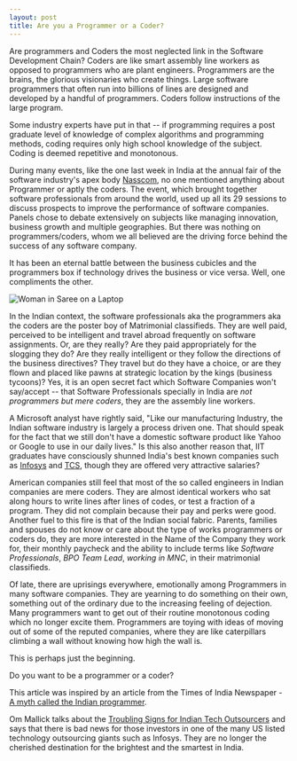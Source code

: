 ```yaml
---
layout: post
title: Are you a Programmer or a Coder?
---
```


Are programmers and Coders the most neglected link in the Software Development Chain? Coders are like smart assembly line workers as opposed to programmers who are plant engineers. Programmers are the brains, the glorious visionaries who create things. Large software programmers that often run into billions of lines are designed and developed by a handful of programmers. Coders follow instructions of the large program.

Some industry experts have put in that -- if programming requires a post graduate level of knowledge of complex algorithms and programming methods, coding requires only high school knowledge of the subject. Coding is deemed repetitive and monotonous.

During many events, like the one last week in India at the annual fair of the software industry's apex body [Nasscom](http://www.nasscom.in/), no one mentioned anything about Programmer or aptly the coders. The event, which brought together software professionals from around the world, used up all its 29 sessions to discuss prospects to improve the performance of software companies. Panels chose to debate extensively on subjects like managing innovation, business growth and multiple geographies. But there was nothing on programmers/coders, whom we all believed are the driving force behind the success of any software company.

It has been an eternal battle between the business cubicles and the programmers box if technology drives the business or vice versa. Well, one compliments the other.

<img class="large-center" src="https://cdn.oinam.com/img/stock/indian-woman-laptop.jpg" alt="Woman in Saree on a Laptop" loading="lazy">

In the Indian context, the software professionals aka the programmers aka the coders are the poster boy of Matrimonial classifieds. They are well paid, perceived to be intelligent and travel abroad frequently on software assignments. Or, are they really? Are they paid appropriately for the slogging they do? Are they really intelligent or they follow the directions of the business directives? They travel but do they have a choice, or are they flown and placed like pawns at strategic location by the kings (business tycoons)? Yes, it is an open secret fact which Software Companies won't say/accept -- that Software Professionals specially in India are *not programmers but mere coders*, they are the assembly line workers.

A Microsoft analyst have rightly said, "Like our manufacturing Industry, the Indian software industry is largely a process driven one. That should speak for the fact that we still don't have a domestic software product like Yahoo or Google to use in our daily lives." Is this also another reason that, IIT graduates have consciously shunned India's best known companies such as [Infosys](http://www.infosys.com/) and [TCS](http://www.tcs.com/), though they are offered very attractive salaries?

American companies still feel that most of the so called engineers in Indian companies are mere coders. They are almost identical workers who sat along hours to write lines after lines of codes, or test a fraction of a program. They did not complain because their pay and perks were good. Another fuel to this fire is that of the Indian social fabric. Parents, families and spouses do not know or care about the type of works programmers or coders do, they are more interested in the Name of the Company they work for, their monthly paycheck and the ability to include terms like *Software Professionals*, *BPO Team Lead*, *working in MNC*, in their matrimonial classifieds.

Of late, there are uprisings everywhere, emotionally among Programmers in many software companies. They are yearning to do something on their own, something out of the ordinary due to the increasing feeling of dejection. Many programmers want to get out of their routine monotonous coding which no longer excite them. Programmers are toying with ideas of moving out of some of the reputed companies, where they are like caterpillars climbing a wall without knowing how high the wall is.

This is perhaps just the beginning.

Do you want to be a programmer or a coder?

This article was inspired by an article from the Times of India Newspaper - [A myth called the Indian programmer](http://timesofindia.indiatimes.com/home/sunday-toi/A-myth-called-the-Indian-programmer/articleshow/1633868.cms).

Om Mallick talks about the [Troubling Signs for Indian Tech Outsourcers](http://gigaom.com/2007/02/18/troubling-signs-for-indian-tech-outsourcers/) and says that there is bad news for those investors in one of the many US listed technology outsourcing giants such as Infosys. They are no longer the cherished destination for the brightest and the smartest in India.